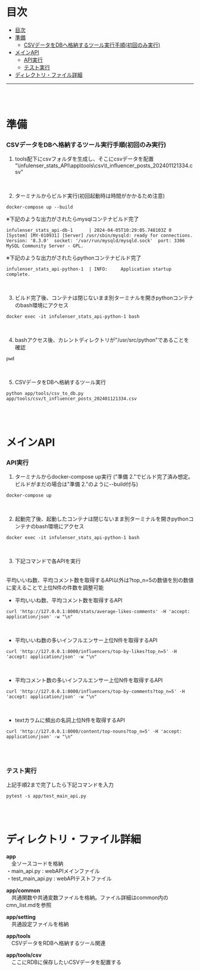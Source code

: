 # 目次

- [目次](#目次)
- [準備](#準備)
    - [CSVデータをDBへ格納するツール実行手順(初回のみ実行)](#csvデータをdbへ格納するツール実行手順初回のみ実行)
- [メインAPI](#メインapi)
    - [API実行](#api実行)
    - [テスト実行](#テスト実行)
- [ディレクトリ・ファイル詳細](#ディレクトリファイル詳細)
---

<br>
<br>

# 準備

### CSVデータをDBへ格納するツール実行手順(初回のみ実行)

1. tools配下にcsvフォルダを生成し、そこにcsvデータを配置<br>
"\infulenser_stats_API\app\tools\csv\t_influencer_posts_202401121334.csv"

<br>

2. ターミナルからビルド実行(初回起動時は時間がかかるため注意)
```
docker-compose up --build
```
※下記のような出力がされたらmysqlコンテナビルド完了<br>
```
infulenser_stats_api-db-1      | 2024-04-05T10:29:05.748103Z 0 [System] [MY-010931] [Server] /usr/sbin/mysqld: ready for connections. Version: '8.3.0'  socket: '/var/run/mysqld/mysqld.sock'  port: 3306  MySQL Community Server - GPL.
```
※下記のような出力がされたらpythonコンテナビルド完了<br>
```
infulenser_stats_api-python-1  | INFO:     Application startup complete.
```
<br>

3. ビルド完了後、コンテナは閉じないまま別ターミナルを開きpythonコンテナのbash環境にアクセス
```
docker exec -it infulenser_stats_api-python-1 bash
```
<br>

4. bashアクセス後、カレントディレクトリが"/usr/src/python"であることを確認
```
pwd
```
<br>

5. CSVデータをDBへ格納するツール実行
```
python app/tools/csv_to_db.py app/tools/csv/t_influencer_posts_202401121334.csv
```
<br>
<br>

# メインAPI

### API実行

1. ターミナルからdocker-compose up実行 ("準備 2."でビルド完了済み想定。ビルドがまだの場合は"準備 2."のように--build付与)
```
docker-compose up
```
<br>

2. 起動完了後、起動したコンテナは閉じないまま別ターミナルを開きpythonコンテナのbash環境にアクセス
```
docker exec -it infulenser_stats_api-python-1 bash
```
<br>

3. 下記コマンドで各APIを実行
<br>
平均いいね数、平均コメント数を取得するAPI以外は?top_n=5の数値を別の数値に変えることで上位N件の件数を調整可能

- 平均いいね数、平均コメント数を取得するAPI
```
curl 'http://127.0.0.1:8000/stats/average-likes-comments' -H 'accept: application/json' -w "\n"
```
<br>

- 平均いいね数の多いインフルエンサー上位N件を取得するAPI
```
curl 'http://127.0.0.1:8000/influencers/top-by-likes?top_n=5' -H 'accept: application/json' -w "\n"
```
<br>

- 平均コメント数の多いインフルエンサー上位N件を取得するAPI
```
curl 'http://127.0.0.1:8000/influencers/top-by-comments?top_n=5' -H 'accept: application/json' -w "\n"
```
<br>

- textカラムに頻出の名詞上位N件を取得するAPI
```
curl 'http://127.0.0.1:8000/content/top-nouns?top_n=5' -H 'accept: application/json' -w "\n"
```
<br>
<br>

### テスト実行
上記手順2まで完了したら下記コマンドを入力
```
pytest -s app/test_main_api.py
```
<br>
<br>

# ディレクトリ・ファイル詳細

**app**
<br>
　全ソースコードを格納<br>
・main_api.py : webAPIメインファイル<br>
・test_main_api.py : webAPIテストファイル
<br>

**app/common**
<br>
　共通関数や共通変数ファイルを格納。ファイル詳細はcommon内のcmn_list.mdを参照
<br>

**app/setting**
<br>
　共通設定ファイルを格納
<br>

**app/tools**
<br>
　CSVデータをRDBへ格納するツール関連
<br>

**app/tools/csv**
<br>
　ここにRDBに保存したいCSVデータを配置する
<br>